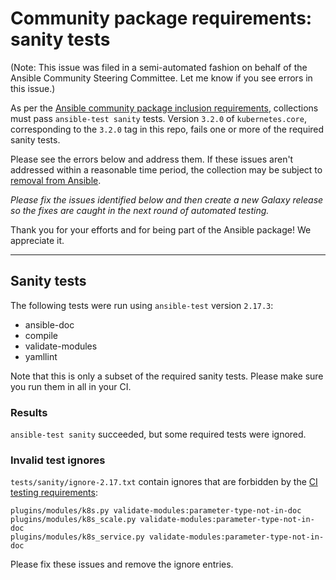 # Community package requirements: sanity tests

(Note: This issue was filed in a semi-automated fashion on behalf of the Ansible Community Steering Committee. Let me know if you see errors in this issue.)

As per the [Ansible community package inclusion requirements][ci-testing], collections must pass `ansible-test sanity` tests. Version `3.2.0` of `kubernetes.core`, corresponding to the `3.2.0` tag in this repo, fails one or more of the required sanity tests.


Please see the errors below and address them. If these issues aren't addressed within a reasonable time period, the collection may be subject to [removal from Ansible][removal].

*Please fix the issues identified below and then create a new Galaxy release so the fixes are caught in the next round of automated testing.*

Thank you for your efforts and for being part of the Ansible package! We appreciate it.

---

## Sanity tests

The following tests were run using `ansible-test` version `2.17.3`:

- ansible-doc
- compile
- validate-modules
- yamllint

Note that this is only a subset of the required sanity tests. Please make sure you run them in all in your CI.

### Results

`ansible-test sanity` succeeded, but some required tests were ignored.

### Invalid test ignores

`tests/sanity/ignore-2.17.txt` contain ignores that are forbidden by the [CI testing requirements][ci-testing]:

``` text
plugins/modules/k8s.py validate-modules:parameter-type-not-in-doc
plugins/modules/k8s_scale.py validate-modules:parameter-type-not-in-doc
plugins/modules/k8s_service.py validate-modules:parameter-type-not-in-doc
```

Please fix these issues and remove the ignore entries.


[ci-testing]: https://docs.ansible.com/ansible/latest/community/collection_contributors/collection_requirements.html#ci-testing
[repo-mgmt]: https://docs.ansible.com/ansible/latest/community/collection_contributors/collection_requirements.html#repository-management
[removal]: https://github.com/ansible-collections/overview/blob/main/removal_from_ansible.rst
